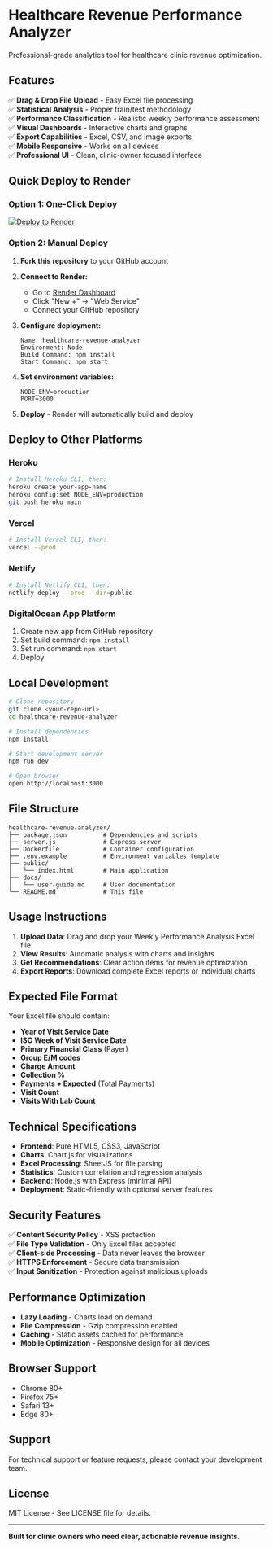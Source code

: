 # Healthcare Revenue Performance Analyzer

Professional-grade analytics tool for healthcare clinic revenue optimization.

## Features

✅ **Drag & Drop File Upload** - Easy Excel file processing  
✅ **Statistical Analysis** - Proper train/test methodology  
✅ **Performance Classification** - Realistic weekly performance assessment  
✅ **Visual Dashboards** - Interactive charts and graphs  
✅ **Export Capabilities** - Excel, CSV, and image exports  
✅ **Mobile Responsive** - Works on all devices  
✅ **Professional UI** - Clean, clinic-owner focused interface  

## Quick Deploy to Render

### Option 1: One-Click Deploy
[![Deploy to Render](https://render.com/images/deploy-to-render-button.svg)](https://render.com/deploy)

### Option 2: Manual Deploy

1. **Fork this repository** to your GitHub account

2. **Connect to Render:**
   - Go to [Render Dashboard](https://dashboard.render.com)
   - Click "New +" → "Web Service"
   - Connect your GitHub repository

3. **Configure deployment:**
   ```
   Name: healthcare-revenue-analyzer
   Environment: Node
   Build Command: npm install
   Start Command: npm start
   ```

4. **Set environment variables:**
   ```
   NODE_ENV=production
   PORT=3000
   ```

5. **Deploy** - Render will automatically build and deploy

## Deploy to Other Platforms

### Heroku
```bash
# Install Heroku CLI, then:
heroku create your-app-name
heroku config:set NODE_ENV=production
git push heroku main
```

### Vercel
```bash
# Install Vercel CLI, then:
vercel --prod
```

### Netlify
```bash
# Install Netlify CLI, then:
netlify deploy --prod --dir=public
```

### DigitalOcean App Platform
1. Create new app from GitHub repository
2. Set build command: `npm install`
3. Set run command: `npm start`
4. Deploy

## Local Development

```bash
# Clone repository
git clone <your-repo-url>
cd healthcare-revenue-analyzer

# Install dependencies
npm install

# Start development server
npm run dev

# Open browser
open http://localhost:3000
```

## File Structure

```
healthcare-revenue-analyzer/
├── package.json          # Dependencies and scripts
├── server.js             # Express server
├── Dockerfile            # Container configuration
├── .env.example          # Environment variables template
├── public/
│   └── index.html        # Main application
├── docs/
│   └── user-guide.md     # User documentation
└── README.md             # This file
```

## Usage Instructions

1. **Upload Data**: Drag and drop your Weekly Performance Analysis Excel file
2. **View Results**: Automatic analysis with charts and insights
3. **Get Recommendations**: Clear action items for revenue optimization
4. **Export Reports**: Download complete Excel reports or individual charts

## Expected File Format

Your Excel file should contain:
- **Year of Visit Service Date**
- **ISO Week of Visit Service Date**  
- **Primary Financial Class** (Payer)
- **Group E/M codes**
- **Charge Amount**
- **Collection %**
- **Payments + Expected** (Total Payments)
- **Visit Count**
- **Visits With Lab Count**

## Technical Specifications

- **Frontend**: Pure HTML5, CSS3, JavaScript
- **Charts**: Chart.js for visualizations
- **Excel Processing**: SheetJS for file parsing
- **Statistics**: Custom correlation and regression analysis
- **Backend**: Node.js with Express (minimal API)
- **Deployment**: Static-friendly with optional server features

## Security Features

✅ **Content Security Policy** - XSS protection  
✅ **File Type Validation** - Only Excel files accepted  
✅ **Client-side Processing** - Data never leaves the browser  
✅ **HTTPS Enforcement** - Secure data transmission  
✅ **Input Sanitization** - Protection against malicious uploads  

## Performance Optimization

- **Lazy Loading** - Charts load on demand
- **File Compression** - Gzip compression enabled
- **Caching** - Static assets cached for performance
- **Mobile Optimization** - Responsive design for all devices

## Browser Support

- Chrome 80+
- Firefox 75+
- Safari 13+
- Edge 80+

## Support

For technical support or feature requests, please contact your development team.

## License

MIT License - See LICENSE file for details.

---

**Built for clinic owners who need clear, actionable revenue insights.**